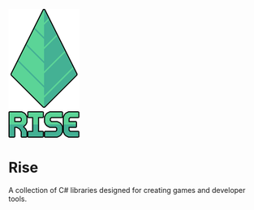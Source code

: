 ![alt text](Assets/logo_large.png "Rise Logo")

# Rise
A collection of C# libraries designed for creating games and developer tools.

